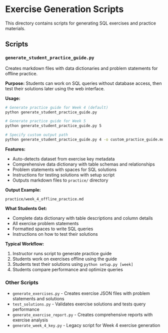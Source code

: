 # Exercise Generation Scripts

This directory contains scripts for generating SQL exercises and practice materials.

## Scripts

### `generate_student_practice_guide.py`

Creates markdown files with data dictionaries and problem statements for offline practice.

**Purpose:** Students can work on SQL queries without database access, then test their solutions later using the web interface.

**Usage:**
```bash
# Generate practice guide for Week 4 (default)
python generate_student_practice_guide.py

# Generate practice guide for Week 5
python generate_student_practice_guide.py 5

# Specify custom output path
python generate_student_practice_guide.py 4 -o custom_practice_guide.md
```

**Features:**
- Auto-detects dataset from exercise key metadata
- Comprehensive data dictionary with table schemas and relationships
- Problem statements with spaces for SQL solutions
- Instructions for testing solutions with setup script
- Outputs markdown files to `practice/` directory

**Output Example:**
```
practice/week_4_offline_practice.md
```

**What Students Get:**
- Complete data dictionary with table descriptions and column details
- All exercise problem statements
- Formatted spaces to write SQL queries
- Instructions on how to test their solutions

**Typical Workflow:**
1. Instructor runs script to generate practice guide
2. Students work on exercises offline using the guide
3. Students test their solutions using `python setup.py [week]`
4. Students compare performance and optimize queries

### Other Scripts

- `generate_exercises.py` - Creates exercise JSON files with problem statements and solutions
- `test_solutions.py` - Validates exercise solutions and tests query performance
- `generate_exercise_report.py` - Creates comprehensive reports with exercise analysis
- `generate_week_4_key.py` - Legacy script for Week 4 exercise generation
